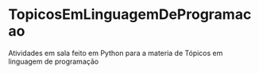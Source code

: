 # TopicosEmLinguagemDeProgramacao
Atividades em sala feito em Python para a materia de Tópicos em linguagem de programação
